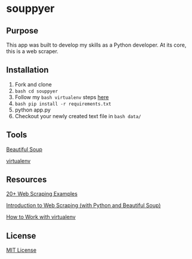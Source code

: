 # souppyer

## Purpose

This app was built to develop my skills as a Python developer. At its core, this is a web scraper.

## Installation

1. Fork and clone
1. ```bash cd souppyer```
1. Follow my ```bash virtualenv``` steps [here](https://github.com/nitharios/simple-flask-app)
1. ```bash pip install -r requirements.txt```
1. python app.py
1. Checkout your newly created text file in ```bash data/```

## Tools

[Beautiful Soup](https://www.crummy.com/software/BeautifulSoup/)

[virtualenv](https://virtualenv.pypa.io/en/stable/)

## Resources

[20+ Web Scraping Examples](https://likegeeks.com/python-web-scraping/)

[Introduction to Web Scraping (with Python and Beautiful Soup)](https://www.youtube.com/watch?v=XQgXKtPSzUI&t=122s)

[How to Work with virtualenv](https://github.com/nitharios/simple-flask-app)

## License

[MIT License](https://opensource.org/licenses/mit-license.php)
